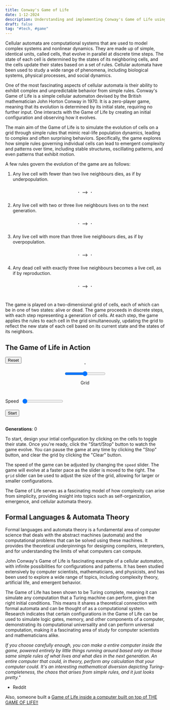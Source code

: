 ```yaml
---
title: Conway's Game of Life
date: 1-12-2024
description: Understanding and implementing Conway's Game of Life using simple rules that mimic real-life population dynamics.
draft: false
tag: "#tech, #game"
---
```

<script type="module" src="/assets/js/gameoflife/main.js" ></script>

Cellular automata are computational systems that are used to model complex systems and nonlinear dynamics. They are made up of simple, identical units, called cells, that evolve in parallel at discrete time steps. The state of each cell is determined by the states of its neighboring cells, and the cells update their states based on a set of rules. Cellular automata have been used to study a wide range of phenomena, including biological systems, physical processes, and social dynamics.

One of the most fascinating aspects of cellular automata is their ability to exhibit complex and unpredictable behavior from simple rules. Conway's Game of Life is a simple cellular automaton devised by the British mathematician John Horton Conway in 1970. It is a zero-player game, meaning that its evolution is determined by its initial state, requiring no further input. One interacts with the Game of Life by creating an initial configuration and observing how it evolves.

The main aim of the Game of Life is to simulate the evolution of cells on a grid through simple rules that mimic real-life population dynamics, leading to complex and often surprising behaviors. Specifically, the game explores how simple rules governing individual cells can lead to emergent complexity and patterns over time, including stable structures, oscillating patterns, and even patterns that exhibit motion.

A few rules govern the evolution of the game are as follows:

1. Any live cell with fewer than two live neighbours dies, as if by underpopulation.

<div class="container" style="display: flex; align-items: center; justify-content: center; text-align: center;">
	<canvas id="lessthantwo"  style="border: 1px solid black;"	>
	</canvas>
    <span style="padding: 10px; color: black !important;">
    -->
    </span>
    <canvas id="lessthantwodead"  style="border: 1px solid black;"	>
	</canvas>
</div>


2. Any live cell with two or three live neighbours lives on to the next generation.

<div class="container" style="display: flex; align-items: center; justify-content: center; text-align: center;">
	<canvas id="twoorthree"  style="border: 1px solid black;"	>
	</canvas>
    <span style="padding: 10px; color: black !important;">
        -->
    </span>
    <canvas id="twoorthreelive"  style="border: 1px solid black;"	>
    </canvas>
</div>

3. Any live cell with more than three live neighbours dies, as if by overpopulation.

<div class="container" style="display: flex; align-items: center; justify-content: center; text-align: center;">
	<canvas id="morethanthree"  style="border: 1px solid black;"	>
	</canvas>
    <span style="padding: 10px; color: black !important;">
    -->
    </span>
    <canvas id="morethanthreedead"  style="border: 1px solid black;"	>
    </canvas>
</div>

4. Any dead cell with exactly three live neighbours becomes a live cell, as if by reproduction.

<div class="container" style="display: flex; align-items: center; justify-content: center; text-align: center;">
	<canvas id="three"  style="border: 1px solid black;">
	</canvas>
    <span style="padding: 10px; color: black !important;">
    -->
    </span>
    <canvas id="threelive"  style="border: 1px solid black;">
    </canvas>
</div>
<br>

The game is played on a two-dimensional grid of cells, each of which can be in one of two states: alive or dead. The game proceeds in discrete steps, with each step representing a generation of cells. At each step, the game applies the rules to each cell in the grid simultaneously, updating the grid to reflect the new state of each cell based on its current state and the states of its neighbors.

## The Game of Life in Action

<div style="text-align: start; width: 100%;">
    <button id="reset">Reset</button>
</div>

<div class="container" style="display: flex; align-items: center; justify-content: center; text-align: center;">
<canvas id="game-of-life"  style="border: 1px solid black;">
</canvas>
</div>
<div class="container" style="display: flex; flex-direction: column; align-items: center; justify-content: center; margin-top: 20px;">
    <input type="range" id="grid-slider" name="speed" min="5" max="15" value="10">
    <label for="speed" style="margin-top: 10px;">Grid</label>
    <span id="time" style="margin-top: 10px;"></span>
    <span id="population" style="margin-top: 10px;"></span>
</div>

<div class="container" style="display: flex; align-items: center; justify-content: start; margin-top: 20px;">
    <label for="speed" style="margin-right: 10px;">Speed </label>
    <input type="range" id="speed-slider" name="speed" min="1" max="10" value="1">
</div>


<br>
<div>
    <button id="start-stop" style="margin-right: 10px;">Start</button>
</div>
<br>

**Generations**: <span id="generation">0</span>

To start, design your intial configuration by clicking on the cells to toggle their state. Once you're ready, click the "Start/Stop" button to watch the game evolve. You can pause the game at any time by clicking the "Stop" button, and clear the grid by clicking the "Clear" button.

The speed of the game can be adjusted by changing the `speed` slider. The game will evolve at a faster pace as the slider is moved to the right. The `grid` slider can be used to adjust the size of the grid, allowing for larger or smaller configurations.

The Game of Life serves as a fascinating model of how complexity can arise from simplicity, providing insight into topics such as self-organization, emergence, and cellular automata theory.


## Formal Languages & Automata Theory

Formal languages and automata theory is a fundamental area of computer science that deals with the abstract machines (automata) and the computational problems that can be solved using these machines. It provides the theoretical underpinnings for designing compilers, interpreters, and for understanding the limits of what computers can compute.

John Conway's Game of Life is fascinating example of a cellular automaton, with infinite possibilities for configurations and patterns. It has been studied extensively by computer scientists, mathematicians, and physicists, and has been used to explore a wide range of topics, including complexity theory, artificial life, and emergent behavior.

The Game of Life has been shown to be Turing complete, meaning it can simulate any computation that a Turing machine can perform, given the right initial conditions. This means it shares a theoretical connection with formal automata and can be thought of as a computational system. Research indicates that certain configurations in the Game of Life can be used to simulate logic gates, memory, and other components of a computer, demonstrating its computational universality and can perform universal computation, making it a fascinating area of study for computer scientists and mathematicians alike.

*If you choose carefully enough, you can make a entire computer inside the game, powered entirely by little things running around based only on those same simple rules of what lives and what dies in the next generation. An entire computer that could, in theory, perform any calculation that your computer could. It's an interesting mathematical diversion depicting Turing-completeness, the chaos that arises from simple rules, and it just looks pretty.*" 
- Reddit

Also, someone built a [Game of Life inside a computer built on top of THE GAME OF LIFE!!](https://www.youtube.com/watch?v=xP5-iIeKXE8)